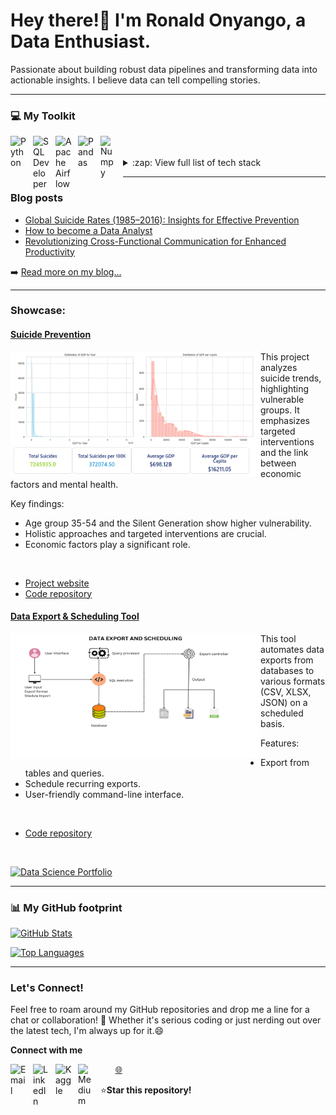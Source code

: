 <!-- Introduction Section -->
# Hey there!👋 I'm Ronald Onyango, a Data Enthusiast.

Passionate about building robust data pipelines and transforming data into actionable insights. I believe data can tell compelling stories.

---

<!-- Tools Section -->

### 💻 My Toolkit

<img align="left" alt="Python" width="26px" src="https://cdn.jsdelivr.net/gh/devicons/devicon/icons/python/python-original.svg" style="padding-right:10px;" />
<img align="left" alt="SQL Developer" width="26px" src="https://cdn.jsdelivr.net/gh/devicons/devicon/icons/sqldeveloper/sqldeveloper-original.svg" style="padding-right:10px;" />
<img align="left" alt="Apache Airflow" width="26px" src="https://cdn.jsdelivr.net/gh/devicons/devicon/icons/apacheairflow/apacheairflow-original.svg" style="padding-right:10px;" /><img align="left" alt="Pandas" width="26px" src="https://cdn.jsdelivr.net/gh/devicons/devicon@latest/icons/pandas/pandas-original.svg" style="padding-right:10px;" />
<img align="left" alt="Numpy" width="26px" src="https://cdn.jsdelivr.net/gh/devicons/devicon@latest/icons/numpy/numpy-original.svg" style="padding-right:10px;" />
</br>
</br>

<details>
  <summary>:zap: View full list of tech stack</summary>
</br>
  
<img align="left" alt="Python" width="26px" src="https://cdn.jsdelivr.net/gh/devicons/devicon/icons/python/python-original.svg" style="padding-right:10px;" />
<img align="left" alt="SQL Developer" width="26px" src="https://cdn.jsdelivr.net/gh/devicons/devicon/icons/sqldeveloper/sqldeveloper-original.svg" style="padding-right:10px;" />
<img align="left" alt="Apache Airflow" width="26px" src="https://cdn.jsdelivr.net/gh/devicons/devicon/icons/apacheairflow/apacheairflow-original.svg" style="padding-right:10px;" />
<img align="left" alt="MongoDB" width="26px" src="https://cdn.jsdelivr.net/gh/devicons/devicon/icons/mongodb/mongodb-original.svg" style="padding-right:10px;" />
<img align="left" alt="MySQL" width="26px" src="https://cdn.jsdelivr.net/gh/devicons/devicon/icons/mysql/mysql-original.svg" style="padding-right:10px;" />
<img align="left" alt="Postgres" width="26px" src="https://cdn.jsdelivr.net/gh/devicons/devicon@latest/icons/postgresql/postgresql-original-wordmark.svg" style="padding-right:10px;" />
<img align="left" alt="Pandas" width="26px" src="https://cdn.jsdelivr.net/gh/devicons/devicon@latest/icons/pandas/pandas-original.svg" style="padding-right:10px;" />
<img align="left" alt="Numpy" width="26px" src="https://cdn.jsdelivr.net/gh/devicons/devicon@latest/icons/numpy/numpy-original.svg" style="padding-right:10px;" />
<img align="left" alt="Matplotlib" width="26px" src="https://cdn.jsdelivr.net/gh/devicons/devicon@latest/icons/matplotlib/matplotlib-original.svg" style="padding-right:10px;" />
<img align="left" alt="Google Cloud" width="26px" src="https://cdn.jsdelivr.net/gh/devicons/devicon/icons/googlecloud/googlecloud-original.svg" style="padding-right:10px;" />
<img align="left" alt="Selenium" width="26px" src="https://cdn.jsdelivr.net/gh/devicons/devicon/icons/selenium/selenium-original.svg" style="padding-right:10px;" />
<img align="left" alt="Wordpress" width="26px" src="https://cdn.jsdelivr.net/gh/devicons/devicon/icons/wordpress/wordpress-plain.svg" style="padding-right:10px;" />
<img align="left" alt="AzureSQL" width="26px" src="https://cdn.jsdelivr.net/gh/devicons/devicon@latest/icons/azuresqldatabase/azuresqldatabase-original.svg" style="padding-right:10px;" />
<img align="left" alt="Git" width="26px" src="https://cdn.jsdelivr.net/gh/devicons/devicon/icons/git/git-original.svg" style="padding-right:10px;" />
<img align="left" alt="AzureDevOps" width="26px" src="https://cdn.jsdelivr.net/gh/devicons/devicon@latest/icons/azuredevops/azuredevops-original.svg" style="padding-right:10px;" />
</br>
</br>
</details>

---

### Blog posts
<!-- BLOG-POST-LIST:START -->
- [Global Suicide Rates &lpar;1985–2016&rpar;: Insights for Effective Prevention](https://medium.com/@ronaldonyango/global-suicide-rates-1985-2016-insights-for-effective-prevention-262590d6adfe?source=rss-b646665c09cd------2)
- [How to become a Data Analyst](https://medium.com/@ronaldonyango/mastering-sql-tools-and-data-engineering-a-self-taught-analysts-journey-6cd36e49c8ed?source=rss-b646665c09cd------2)
- [Revolutionizing Cross-Functional Communication for Enhanced Productivity](https://medium.com/@ronaldonyango/revolutionizing-cross-functional-communication-for-enhanced-productivity-6a013768609d?source=rss-b646665c09cd------2)
<!-- BLOG-POST-LIST:END -->
➡️ [Read more on my blog...](https://medium.com/@ronaldonyango)

---

<!-- Project Section -->
###  Showcase:

#### [Suicide Prevention](https://www.datascienceportfol.io/ronaldonyango/projects/5)

<img align="left" alt="GIF" src="./img/projects/suicide_rates_eda.png" width="400" height="200" />

This project analyzes suicide trends, highlighting vulnerable groups. It emphasizes targeted interventions and the link between economic factors and mental health.

Key findings:

- Age group 35-54 and the Silent Generation show higher vulnerability.
- Holistic approaches and targeted interventions are crucial.
- Economic factors play a significant role.
</br>

- [Project website](https://www.datascienceportfol.io/ronaldonyango/projects/5)
- [Code repository](https://github.com/ronaldonyango/suicide-rates-eda/blob/main/suicide-rates-eda.ipynb)

#### [Data Export & Scheduling Tool](https://www.datascienceportfol.io/ronaldonyango/projects/5)

<img align="left" alt="GIF" src="./img/projects/data_export_tool.png" width="400" height="200" />

This tool automates data exports from databases to various formats (CSV, XLSX, JSON) on a scheduled basis.

Features:

- Export from tables and queries.
- Schedule recurring exports.
- User-friendly command-line interface.
</br>

- [Code repository](https://github.com/ronaldonyango/data-export-tool/)

</br>

[![Data Science Portfolio](https://img.shields.io/badge/View%20More%20Projects-blue?style=for-the-badge)](https://www.datascienceportfol.io/ronaldonyango)

---

<!-- GitHub Stats Section -->
### 📊 My GitHub footprint

[![GitHub Stats](https://github-readme-stats.vercel.app/api?username=ronaldonyango&show_icons=true&hide=contribs,issues&count_private=true&theme=radical)](https://github.com/anuraghazra/github-readme-stats)

[![Top Languages](https://github-readme-stats.vercel.app/api/top-langs/?username=ronaldonyango&layout=compact&theme=radical)](https://github.com/anuraghazra/github-readme-stats)

---

<!-- Footer Section -->
###  Let's Connect!

Feel free to roam around my GitHub repositories and drop me a line for a chat or collaboration! 🚀 Whether it's serious coding or just nerding out over the latest tech, I'm always up for it.😄

**Connect with me**

[<img align="left" alt="Email" width="26px" src="https://www.vectorlogo.zone/logos/gmail/gmail-icon.svg" style="padding-right:10px;">](mailto:ronaldoyw@gmail.com)&nbsp;&nbsp;[<img align="left" alt="LinkedIn" width="26px" src="https://cdn.jsdelivr.net/gh/devicons/devicon@latest/icons/linkedin/linkedin-original.svg" style="padding-right:10px;" />](https://www.linkedin.com/in/ronaldonyango)&nbsp;&nbsp;[<img align="left" alt="Kaggle" width="26px" src="https://cdn.jsdelivr.net/gh/devicons/devicon@latest/icons/kaggle/kaggle-original.svg" style="padding-right:10px;" />](https://www.kaggle.com/ronaldonyango)&nbsp;&nbsp;[<img align="left" alt="Medium" width="26px" src="https://www.vectorlogo.zone/logos/medium/medium-tile.svg" style="padding-right:10px;">](https://medium.com/@ronaldonyango)[🌐](https://www.datascienceportfol.io/ronaldonyango)

⭐**Star this repository!**

